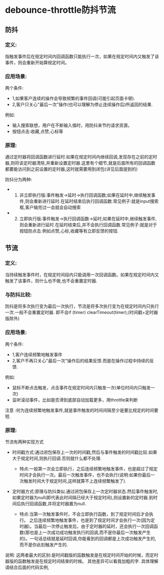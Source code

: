 # debounce-throttle防抖节流

## 防抖
### 定义:
  
  指触发事件后在规定时间内回调函数只能执行一次，如果在规定时间内又触发了该事件，则会重新开始算规定时间。

### 应用场景:

两个条件:
- 1,如果客户连续的操作会导致频繁的事件回调(可能引起页面卡顿).
- 2,客户只关心"最后一次"操作(也可以理解为停止连续操作后)所返回的结果.

例如:
  - 输入搜索联想，用户在不断输入值时，用防抖来节约请求资源。
  - 按钮点击:收藏,点赞,心标等

### 原理:

通过定时器将回调函数进行延时.如果在规定时间内继续回调,发现存在之前的定时器,则将该定时器清除,并重新设置定时器.这里有个细节,就是后面所有的回调函数都要能访问到之前设置的定时器,这时就需要用到闭包(详见后面提到的)

防抖分为两种:

- 1) 非立即执行版:事件触发->延时->执行回调函数;如果在延时中,继续触发事件,则会重新进行延时.在延时结束后执行回调函数.常见例子:就是input搜索框,客户输完过一会就会自动搜索
- 2) 立即执行版:事件触发->执行回调函数->延时;如果在延时中,继续触发事件,则会重新进行延时.在延时结束后,并不会执行回调函数.常见例子:就是对于按钮防点击.例如点赞,心标,收藏等有立即反馈的按钮.


## 节流
### 定义:

当持续触发事件时，在规定时间段内只能调用一次回调函数。如果在规定时间内又触发了该事件，则什么也不做,也不会重置定时器.

### 与防抖比较:

防抖是将多次执行变为最后一次执行，节流是将多次执行变为在规定时间内只执行一次.一般不会重置定时器. 即不会if (timer) clearTimeout(timer);(时间戳+定时器版除外)

### 应用场景:

两个条件:

- 1,客户连续频繁地触发事件
- 2,客户不再只关心"最后一次"操作后的结果反馈.而是在操作过程中持续的反馈.

例如:
- 鼠标不断点击触发，点击事件在规定时间内只触发一次(单位时间内只触发一次)
- 监听滚动事件，比如是否滑到底部自动加载更多，用throttle来判断

注意 :何为连续频繁地触发事件,就是事件触发的时间间隔至少是要比规定的时间要短.

### 原理:

节流有两种实现方式

- 时间戳方式:通过闭包保存上一次的时间戳,然后与事件触发的时间戳比较.如果大于规定时间,则执行回调.否则就什么都不处理.

  - 特点:一般第一次会立即执行，之后连续频繁地触发事件，也是超过了规定时间才会执行一次。最后一次触发事件，也不会执行(说明:如果你最后一次触发时间大于规定时间,这样就算不上连续频繁触发了).
  
- 定时器方式:原理与防抖类似.通过闭包保存上一次定时器状态.然后事件触发时,如果定时器为null(即代表此时间隔已经大于规定时间),则设置新的定时器.到时间后执行回调函数,并将定时器置为null.
  
  - 特点:当第一次触发事件时，不会立即执行函数，到了规定时间后才会执行。 之后连续频繁地触发事件，也是到了规定时间才会执行一次(因为定时器)。当最后一次停止触发后，由于定时器的延时，还会执行一次回调函数(那也是上一次成功成功触发执行的回调,而不是你最后一次触发产生的)。一句话总结就是延时回调,你能看到的回调都是上次成功触发产生的,而不是你此刻触发产生的.

说明: 这两者最大的区别:是时间戳版的函数触发是在规定时间开始的时候，而定时器版的函数触发是在规定时间结束的时候。 其他差异可以看我加粗的字. 具体理解请结合后面的代码实例,
